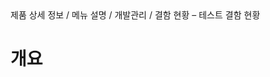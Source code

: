 <!--breadcrumb:제품 상세 정보 / 메뉴 설명 / 개발관리 / 결함 현황 – 테스트 결함 현황--><span class="md-breadcrumb">제품 상세 정보 / 메뉴 설명 / 개발관리 / 결함 현황 – 테스트 결함 현황</span>
# 개요
